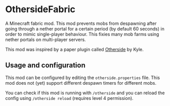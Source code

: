 # OthersideFabric
A Minecraft fabric mod. This mod prevents mobs from despawning after going through a nether portal for a certain period (by default 60 seconds) in order to mimic single-player behaviour. This fixies many mob farms using nether portals on multi-player servers.

This mod was inspired by a paper plugin called [Otherside](https://hangar.papermc.io/Kyle/Otherside) by Kyle.

## Usage and configuration
This mod can be configured by editing the `otherside.properties` file. This mod does not (yet) support different despawn timers for different mobs.

You can check if this mod is running with `/otherside` and you can reload the config using `/otherside reload` (requires level 4 permission).



